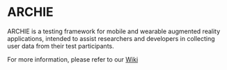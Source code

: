 # ARCHIE

ARCHIE is a testing framework for mobile and wearable augmented reality applications, intended to assist researchers and developers in collecting user data from their test participants.  

For more information, please refer to our [Wiki](https://github.com/lehmansarahm/ARCHIE/wiki)
